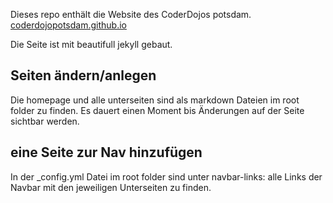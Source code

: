 Dieses repo enthält die Website des CoderDojos potsdam. [coderdojopotsdam.github.io](https://coderdojopotsdam.github.io/)

Die Seite ist mit beautifull jekyll gebaut.

## Seiten ändern/anlegen

Die homepage und alle unterseiten sind als markdown Dateien im root folder zu finden. Es dauert einen Moment bis Änderungen auf der Seite sichtbar werden.

## eine Seite zur Nav hinzufügen

In der _config.yml Datei im root folder sind unter navbar-links: alle Links der Navbar mit den jeweiligen Unterseiten zu finden.
